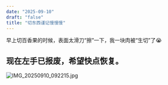 ```yaml
---
date: "2025-09-10"
draft: "false"
title: "切东西谨记慢慢慢"
---
```


早上切百香果的时候，表面太滑刀“擦”一下，我一块肉被“生切”了:sob: 

现在左手已报废，希望快点恢复。
--- 

![IMG_20250910_092215.jpg](https://supernotes-resources.s3.amazonaws.com/image-uploads/9ec9fb46-aa0a-45a3-a4bb-5c666a9758c1--IMG_20250910_092215.jpg)